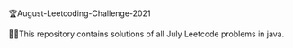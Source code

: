 🏆August-Leetcoding-Challenge-2021

🏹🏹This repository  contains solutions of all July Leetcode problems in java.
